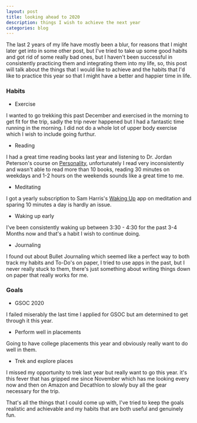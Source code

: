 ```yaml
---
layout: post
title: looking ahead to 2020
description: things I wish to achieve the next year
categories: blog 
---
```


The last 2 years of my life have mostly been a blur, for reasons that I might later get into in some other post, but I've tried to take up some good habits and got rid of some really bad ones, but I haven't been successful in consistently practicing them and integrating them into my life, so, this post will talk about the things that I would like to achieve and the habits that I'd like to practice this year so that I might have a better and happier time in life.

### Habits

- Exercise

I wanted to go trekking this past December and exercised in the morning to get fit for the trip, sadly the trip never happened but I had a fantastic time running in the morning. I did not do a whole lot of upper body exercise which I wish to include going furthur.

- Reading

I had a great time reading books last year and listening to Dr. Jordan Peterson's course on [Personality](https://www.youtube.com/playlist?list=PL22J3VaeABQApSdW8X71Ihe34eKN6XhCi), unfortunately I read very inconsistently and wasn't able to read more than 10 books, reading 30 minutes on weekdays and 1-2 hours on the weekends sounds like a great time to me.

- Meditating

I got a yearly subscription to Sam Harris's [Waking Up](https://wakingup.com/) app on meditation and sparing 10 minutes a day is hardly an issue.

- Waking up early

I've been consistently waking up between 3:30 - 4:30 for the past 3-4 Months now and that's a habit I wish to continue doing.

- Journaling

I found out about Bullet Journaling which seemed like a perfect way to both track my habits and To-Do's on paper, I tried to use apps in the past, but I never really stuck to them, there's just something about writing things down on paper that really works for me.

### Goals

- GSOC 2020

I failed miserably the last time I applied for GSOC but am determined to get through it this year.

- Perform well in placements

Going to have college placements this year and obviously really want to do well in them.

- Trek and explore places

I missed my opportunity to trek last year but really want to go this year. it's this fever that has gripped me since November which has me looking every now and then on Amazon and Decathlon to slowly buy all the gear necessary for the trip.

That's all the things that I could come up with, I've tried to keep the goals realistic and achievable and my habits that are both useful and genuinely fun.  